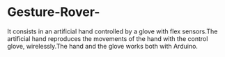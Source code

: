 # Gesture-Rover-
It consists in an artificial hand controlled by a glove with flex  sensors.The artificial hand reproduces the movements of the hand with the  control glove, wirelessly.The hand and the glove works both with Arduino. 
